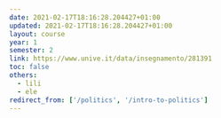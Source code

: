 ```yaml
---
date: 2021-02-17T18:16:28.204427+01:00
updated: 2021-02-17T18:16:28.204427+01:00
layout: course
year: 1
semester: 2
link: https://www.unive.it/data/insegnamento/281391
toc: false
others:
  - lili
  - ele
redirect_from: ['/politics', '/intro-to-politics']
---
```

